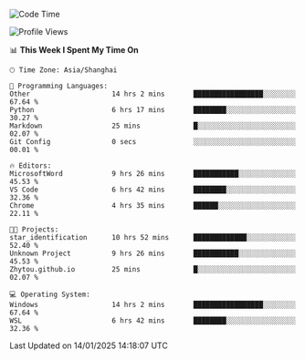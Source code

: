 <!--START_SECTION:waka-->
![Code Time](http://img.shields.io/badge/Code%20Time-2%2C213%20hrs%2043%20mins-blue)

![Profile Views](http://img.shields.io/badge/Profile%20Views-1-blue)

📊 **This Week I Spent My Time On** 

```text
🕑︎ Time Zone: Asia/Shanghai

💬 Programming Languages: 
Other                    14 hrs 2 mins       █████████████████░░░░░░░░   67.64 % 
Python                   6 hrs 17 mins       ████████░░░░░░░░░░░░░░░░░   30.27 % 
Markdown                 25 mins             █░░░░░░░░░░░░░░░░░░░░░░░░   02.07 % 
Git Config               0 secs              ░░░░░░░░░░░░░░░░░░░░░░░░░   00.01 % 

🔥 Editors: 
MicrosoftWord            9 hrs 26 mins       ███████████░░░░░░░░░░░░░░   45.53 % 
VS Code                  6 hrs 42 mins       ████████░░░░░░░░░░░░░░░░░   32.36 % 
Chrome                   4 hrs 35 mins       ██████░░░░░░░░░░░░░░░░░░░   22.11 % 

🐱‍💻 Projects: 
star_identification      10 hrs 52 mins      █████████████░░░░░░░░░░░░   52.40 % 
Unknown Project          9 hrs 26 mins       ███████████░░░░░░░░░░░░░░   45.53 % 
Zhytou.github.io         25 mins             █░░░░░░░░░░░░░░░░░░░░░░░░   02.07 % 

💻 Operating System: 
Windows                  14 hrs 2 mins       █████████████████░░░░░░░░   67.64 % 
WSL                      6 hrs 42 mins       ████████░░░░░░░░░░░░░░░░░   32.36 % 
```


 Last Updated on 14/01/2025 14:18:07 UTC
<!--END_SECTION:waka-->
